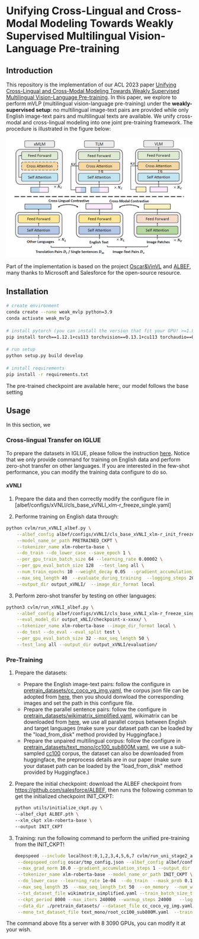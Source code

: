 # Unifying Cross-Lingual and Cross-Modal Modeling Towards Weakly Supervised Multilingual Vision-Language Pre-training

## Introduction

This repository is the implementation of our ACL 2023 paper [Unifying Cross-Lingual and Cross-Modal Modeling Towards Weakly Supervised Multilingual Vision-Language Pre-training](https://arxiv.org/abs/2201.12596). In this paper, we explore to perform mVLP (multilingual vision-language pre-training) under the **weakly-supervised setup**: no multilingual image-text pairs are provided while only English image-text pairs and multilingual texts are available. We unify cross-modal and cross-lingual modeling into one joint pre-training framework. The procedure is illustrated in the figure below:

![MVPTR](./figs/weak_mvlp.png)

Part of the implementation is based on the project [Oscar&VinVL](https://github.com/microsoft/Oscar) and [ALBEF](https://github.com/salesforce/ALBEF), many thanks to Microsoft and Salesforce for the open-source resource.

## Installation

```bash
# create environment
conda create --name weak_mvlp python=3.9
conda activate weak_mvlp

# install pytorch (you can install the version that fit your GPU! >=1.8.0 is recommended!)
pip install torch==1.12.1+cu113 torchvision==0.13.1+cu113 torchaudio==0.12.1 --extra-index-url https://download.pytorch.org/whl/cu113

# run setup
python setup.py build develop

# install requirements
pip install -r requirements.txt
```

The pre-trained checkpoint are available here:, our model follows the base setting

## Usage

In this section, we 

### Cross-lingual Transfer on IGLUE

To prepare the datasets in IGLUE, please follow the instruction [here](https://github.com/e-bug/iglue). Notice that we only provide command for training on English data and perform zero-shot transfer on other languages. If you are interested in the few-shot performance, you can modify the training data configure to do so.

#### xVNLI

1. Prepare the data and then correctly modify the configure file in [albef/configs/xVNLI/cls_base_xVNLI_xlm-r_freeze_single.yaml]

2. Performe training on English data through:

```bash
python cvlm/run_xVNLI_albef.py \
    --albef_config albef/configs/xVNLI/cls_base_xVNLI_xlm-r_init_freeze_single.yaml \
    --model_name_or_path PRETRAINED_CKPT \
    --tokenizer_name xlm-roberta-base \
    --do_train --do_lower_case --save_epoch 1 \
    --per_gpu_train_batch_size 64 --learning_rate 0.00002 \
    --per_gpu_eval_batch_size 128  --test_lang all \
    --num_train_epochs 10 --weight_decay 0.05  --gradient_accumulation_steps 1 \
    --max_seq_length 40  --evaluate_during_training  --logging_steps 20  --time_debug \
    --output_dir output_xVNLI/  --image_dir_format local
```

3. Perform zero-shot transfer by testing on other languages:

```bash
python3 cvlm/run_xVNLI_albef.py \
    --albef_config albef/configs/xVNLI/cls_base_xVNLI_xlm-r_freeze_single.yaml \
    --eval_model_dir output_xNLI/checkpoint-x-xxxx/ \
    --tokenizer_name xlm-roberta-base --image_dir_format local \
    --do_test --do_eval --eval_split test \
    --per_gpu_eval_batch_size 32 --max_seq_length 50 \
    --test_lang all --output_dir output_xVNLI/evaluation/
```

### Pre-Training

1. Prepare the datasets:
   - Prepare the English image-text pairs: follow the configure in [pretrain_datasets/cc_coco_vg_img.yaml](https://github.com/FudanDISC/weakly-supervised-mVLP/blob/master/pretrain_datasets/cc_coco_vg_img.yaml), the corpus json file can be adopted from [here](https://storage.googleapis.com/sfr-pcl-data-research/ALBEF/json_pretrain.zip), then you should donwload the corresponding images and set the path in this configure file.
   - Prepare the parallel sentence pairs: follow the configure in [pretrain_datasets/wikimatrix_simplified.yaml](https://github.com/FudanDISC/weakly-supervised-mVLP/blob/master/pretrain_datasets/wikimatrix_simplified.yaml), wikimatrix can be downloaded from [here](https://opus.nlpl.eu/WikiMatrix.php), we use all parallel corpus between English and target languages (make sure your dataset path can be loaded by the "load_from_disk" method provided by Huggingface.)
   - Prepare the unpaired multilingual corpus: follow the configure in [pretrain_datasets/text_mono/cc100_sub800M.yaml](https://github.com/FudanDISC/weakly-supervised-mVLP/blob/master/pretrain_datasets/text_mono/cc100_sub800M.yaml), we use a sub-sampled [cc100](https://data.statmt.org/cc-100/) corpus, the dataset can also be downloaded from huggingface, the preprocess details are in our paper (make sure your dataset path can be loaded by the "load_from_disk" method provided by Huggingface.)

2. Prepare the initial checkpoint: download the ALBEF checkpoint from https://github.com/salesforce/ALBEF, then runs the following comman to get the initialized checkpoint INIT_CKPT:
   ```bash
   python utils/initialize_ckpt.py \
   --albef_ckpt ALBEF.pth \
   --xlm_ckpt xlm-roberta-base \
   --output INIT_CKPT
   ```

3. Training: run the following command to perform the unified pre-training from the INIT_CKPT!

   ```bash
   deepspeed --include localhost:0,1,2,3,4,5,6,7 cvlm/run_uni_stage2_albef.py \
    --deepspeed_config oscar/tmp_config.json --albef_config albef/configs/pretrain_base_xlm-r_freeze_vis.yaml \
    --max_grad_norm 10.0 --gradient_accumulation_steps 1 --output_dir pretrain/unified_mvlp/  \
    --tokenizer_name xlm-roberta-base --model_name_or_path INIT_CKPT \
    --do_lower_case --learning_rate 1e-04  --do_train  --mask_prob 0.15 --deepspeed  --avoid_mlm_head_tie \
    --max_seq_length 35  --max_seq_length_txt 50  --on_memory  --num_workers 4 --drop_out 0.1  --train_batch_size 512 \
    --txt_dataset_file wikimatrix_simplified.yaml --train_batch_size_txt 2048  --img_txt_mod img-txt-full \
    --ckpt_period 8000 --max_iters 240000 --warmup_steps 24000   --log_period 10  --txt_txt_mod para_txt_full \
    --data_dir ./pretrain_datasets/ --dataset_file cc_coco_vg_img.yaml  --txt_dataformat transformers \
    --mono_txt_dataset_file text_mono/root_cc100_sub800M.yaml  --train_batch_size_mono_txt 2048  --mono_txt_max_length 64
    ```
The command above fits a server with 8 3090 GPUs, you can modify it at your wish.

